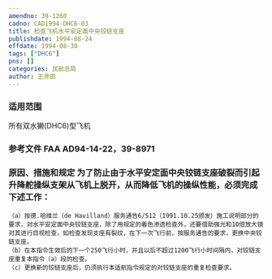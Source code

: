 ```yaml
---
amendno: 39-1260  
cadno: CAD1994-DHC6-03  
title: 检查飞机水平安定面中央铰链支座  
publishdate: 1994-08-24  
effdate: 1994-08-30  
tags: ["DHC6"]  
pns: []  
categories: 民航总局  
author: 王彦田  
---
```

  
### 适用范围  
所有双水獭(DHC6)型飞机  
  
<!--more-->  
### 参考文件    FAA AD94-14-22，39-8971  
  
### 原因、措施和规定 为了防止由于水平安定面中央铰链支座破裂而引起升降舵操纵支架从飞机上脱开，从而降低飞机的操纵性能，必须完成下述工作：  
    （a）按德.哈维兰（de Havilland）服务通告6/512（1991.10.25颁发）施工说明部分的要求，对水平安定面中央铰链支座，除了用规定的着色渗透检查外，还要借助强光和10倍放大镜对其进行目视检查，如检查发现支座有裂纹，在下一次飞行前，按服务通告的要求，更换中央铰链支座。  
    （b）在本指令生效后的下一个250飞行小时，并且以后不超过1200飞行小时间隔内，对铰链支座重复本指令（a）段的检查。  
    （c）更换新的铰链支座后，仍须执行本适航指令规定的对铰链支座的重复检查要求。  
  
